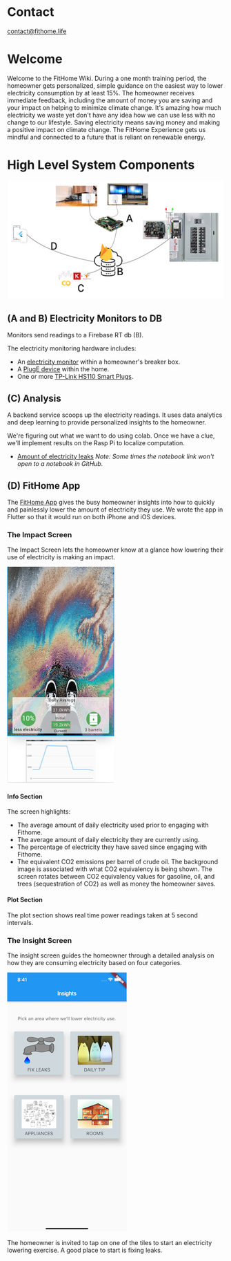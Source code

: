 # Contact
contact@fithome.life

# Welcome
 
  
Welcome to the FitHome Wiki.  During a one month training period, the homeowner gets personalized, simple guidance on the easiest way to lower electricity consumption by at least 15%. The homeowner receives immediate feedback, including the amount of money you are saving and your impact on helping to minimize climate change. It's amazing how much electricity we waste yet don't have any idea how we can use less with no change to our lifestyle. Saving electricity means saving money and making a positive impact on climate change. The FitHome Experience gets us mindful and connected to a future that is reliant on renewable energy.

# High Level System Components

![overview](images/Overview/Overview.png)
## (A and B) Electricity Monitors to DB
Monitors send readings  to a Firebase RT db (B).  
  
The electricity monitoring hardware includes:
- An [electricity monitor](https://github.com/BitKnitting/FitHome/wiki/ElectricityMonitor) within a homeowner's breaker box.  
- A [PlugE device](https://github.com/BitKnitting/FitHome/wiki/PlugE) within the home.
- One or more [TP-Link HS110 Smart Plugs](https://amzn.to/2MFSVmH). 
  
## (C) Analysis
A backend service scoops up the electricity readings.  It uses data analytics and deep learning to provide personalized insights to the homeowner.  
  
We're figuring out what we want to do using colab.  Once we have a clue, we'll implement results on the Rasp Pi to localize computation.  
- [Amount of electricity leaks](https://github.com/BitKnitting/FitHome_Analysis/blob/master/notebooks/Baseline.ipynb) _Note: Some times the notebook link won't open to a notebook in GitHub._
## (D) FitHome App
The [FitHome App](https://github.com/BitKnitting/FitHome/wiki/FitHomeAppExperienceFlow) gives the busy homeowner insights into how to quickly and painlessly lower the amount of electricity they use.  We wrote the app in Flutter so that it would run on both iPhone and iOS devices.
### The Impact Screen
The Impact Screen lets the homeowner know at a glance how lowering their use of electricity is making an impact.  
  
![impact screen](images/Overview/impact_active_screen.png)  
#### Info Section
The screen highlights:  
- The average amount of daily electricity used prior to engaging with Fithome. 
- The average amount of daily electricity they are currently using.
- The percentage of electricity they have saved since engaging with Fithome.
- The equivalent CO2 emissions per barrel of crude oil.
The background image is associated with what CO2 equivalency is being shown.  The screen rotates between CO2 equivalency values for gasoline, oil, and trees (sequestration of CO2) as well as money the homeowner saves.
#### Plot Section
The plot section shows real time power readings taken at 5 second intervals.
### The Insight Screen
The insight screen guides the homeowner through a detailed analysis on how they are consuming electricity based on four categories.  
  
![insights screen](images/Overview/insights_main_screen.png)  

The homeowner is invited to tap on one of the tiles to start an electricity lowering exercise.  A good place to start is fixing leaks.



